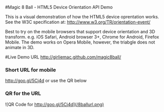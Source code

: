 #Magic 8 Ball - HTML5 Device Orientation API Demo

This is a visual demonstration of how the HTML5 device oprentation works.
See the W3C specification at: http://www.w3.org/TR/orientation-event/

Best to try on the mobile browsers that support device orientation and 3D transform.
e.g. iOS Safari, Android browser 3+, Chrome for Android, Firefox Mobile.
The demo works on Opera Mobile, however, the triabgle does not animate in 3D.

#Live Demo URL
http://girliemac.github.com/magic8ball/

### Short URL for mobile
http://goo.gl/5Cj4d or use the QR below

### QR for the URL
![QR Code for http://goo.gl/5Cj4d](/8ballurl.png)
